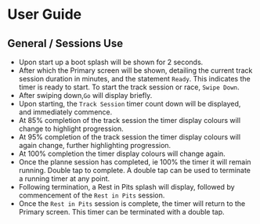# User Guide

## General / Sessions Use
* Upon start up a boot splash will be shown for 2 seconds.
* After which the Primary screen will be shown, detailing the current track session duration in minutes, and the statement ``Ready``.  This indicates the timer is ready to start.  To start the track session or race, ``Swipe Down``.
* After swiping down,``Go`` will display briefly.
* Upon starting, the ``Track Session`` timer count down will be displayed, and immediately commence.
* At 85% completion of the track session the timer display colours will change to highlight progression.
* At 95% completion of the track session the timer display colours will again change, further highlighting progression.
* At 100% completion the timer display colours will change again.
* Once the planne session has completed, ie 100% the timer it will remain running.  Double tap to complete.  A double tap can be used to terminate a running timer at any point.
* Following termination, a Rest in Pits splash will display, followed by commencement of the ``Rest in Pits`` session.
* Once the ``Rest in Pits`` session is complete, the timer will return to the Primary screen.  This timer can be terminated with a double tap.
